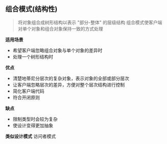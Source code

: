 ## 组合模式(结构性)

> 将对象组合成树形结构以表示 "部分-整体" 的层级结构
> 组合模式使客户端对单个对象和组合对象保持一致的方式处理

**适用场景**
- 希望客户端忽略组合对象与单个对象的差异时
- 处理一个树形结构时


**优点**
- 清楚地蒂尼分层次的复杂对象，表示对象的全部或部分层次
- 让客户端忽略层次的差异，方便对整个层次结构进行控制
- 简化客户端代码
- 符合开闭原则

**缺点**
- 限制类型时会较为复杂
- 使设计变得更加抽象

**类似设计模式**
访问者模式


